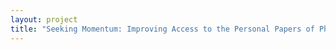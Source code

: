 ```yaml
--- 
layout: project 
title: "Seeking Momentum: Improving Access to the Personal Papers of Physicists" 
---
```



